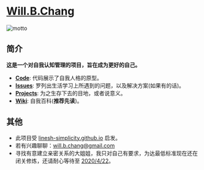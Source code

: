 # [Will.B.Chang](https://will-b-chang.github.io/Will.B.Chang)

![motto](https://user-images.githubusercontent.com/14329786/44493435-874dd700-a69a-11e8-9a7c-66ba3693071d.png)

## 简介

**这是一个对自我认知管理的项目，旨在成为更好的自己。**

- [**Code**](https://github.com/will-b-chang/will-b-chang.github.io/find/master): 代码展示了自我人格的原型。
- [**Issues**](https://github.com/will-b-chang/will-b-chang.github.io/issues): 罗列出生活学习上所遇到的问题，以及解决方案(如果有的话)。
- [**Projects**](https://github.com/will-b-chang/will-b-chang.github.io/projects): 为之生存下去的目地，或者说意义。
- [**Wiki**](https://github.com/will-b-chang/will-b-chang.github.io/wiki): 自我百科(**推荐先读**)。

## 其他

- 此项目受 [linesh-simplicity.github.io](https://github.com/linesh-simplicity/linesh-simplicity.github.io) 启发。
- 若有兴趣聊聊：[will.b.chang@gmail.com](mailto:will.b.chang@gmail.com)
- 寻找有意建立亲密关系的大姐姐，我只对自己有要求，为达最低标准现在还在闭关修炼，还请耐心等待至 [2020/4/22](https://calendar.google.com/calendar/r/eventedit?text=Will+is+back&dates=20170601T010000Z/20200601T020000Z&details=We+will+have+a+wonderful+time.&location=Shanghai,+China&pli=1&sf=true)。